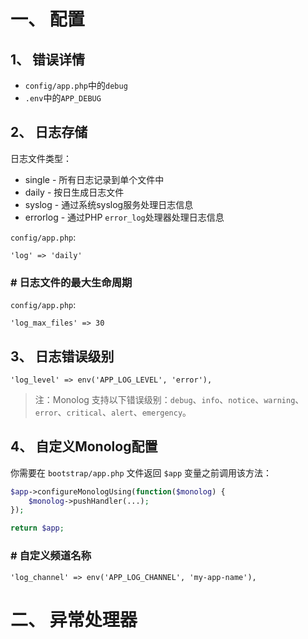 # 一、 配置
## 1、 错误详情
* `config/app.php`中的`debug`
* `.env`中的`APP_DEBUG`

## 2、 日志存储
日志文件类型：  
* single - 所有日志记录到单个文件中
* daily - 按日生成日志文件
* syslog - 通过系统syslog服务处理日志信息
* errorlog - 通过PHP `error_log`处理器处理日志信息

`config/app.php`:  
```
'log' => 'daily'
```

### \# 日志文件的最大生命周期
`config/app.php`:  
```
'log_max_files' => 30
```

## 3、 日志错误级别
```
'log_level' => env('APP_LOG_LEVEL', 'error'),
```
>注：Monolog 支持以下错误级别：`debug`、`info`、`notice`、`warning`、`error`、`critical`、`alert`、`emergency`。  

## 4、 自定义Monolog配置
你需要在 `bootstrap/app.php` 文件返回 `$app` 变量之前调用该方法：
```php
$app->configureMonologUsing(function($monolog) {
    $monolog->pushHandler(...);
});

return $app;
```
### \# 自定义频道名称
```
'log_channel' => env('APP_LOG_CHANNEL', 'my-app-name'),
```



# 二、 异常处理器
